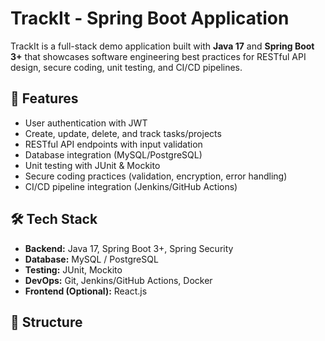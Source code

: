# TrackIt - Spring Boot Application

TrackIt is a full-stack demo application built with **Java 17** and **Spring Boot 3+** that showcases software engineering best practices for RESTful API design, secure coding, unit testing, and CI/CD pipelines.  

## 🚀 Features
- User authentication with JWT  
- Create, update, delete, and track tasks/projects  
- RESTful API endpoints with input validation  
- Database integration (MySQL/PostgreSQL)  
- Unit testing with JUnit & Mockito  
- Secure coding practices (validation, encryption, error handling)  
- CI/CD pipeline integration (Jenkins/GitHub Actions)  

## 🛠️ Tech Stack
- **Backend:** Java 17, Spring Boot 3+, Spring Security  
- **Database:** MySQL / PostgreSQL  
- **Testing:** JUnit, Mockito  
- **DevOps:** Git, Jenkins/GitHub Actions, Docker  
- **Frontend (Optional):** React.js  

## 📂 Structure

